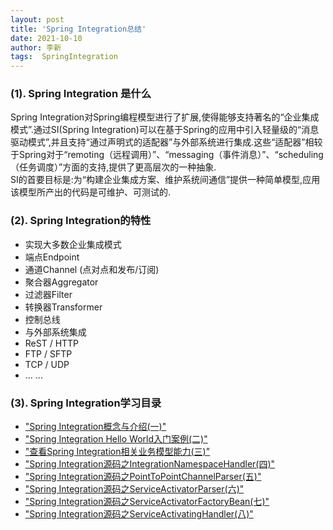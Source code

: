 ```yaml
---
layout: post
title: 'Spring Integration总结' 
date: 2021-10-10
author: 李新
tags:  SpringIntegration
---
```


### (1). Spring Integration 是什么
Spring Integration对Spring编程模型进行了扩展,使得能够支持著名的“企业集成模式”.通过SI(Spring Integration)可以在基于Spring的应用中引入轻量级的“消息驱动模式”,并且支持“通过声明式的适配器”与外部系统进行集成.这些“适配器”相较于Spring对于“remoting（远程调用）”、“messaging（事件消息）”、“scheduling（任务调度）”方面的支持,提供了更高层次的一种抽象.   
SI的首要目标是:为“构建企业集成方案、维护系统间通信”提供一种简单模型,应用该模型所产出的代码是可维护、可测试的.   

### (2). Spring Integration的特性
+ 实现大多数企业集成模式
+ 端点Endpoint
+ 通道Channel (点对点和发布/订阅)
+ 聚合器Aggregator
+ 过滤器Filter
+ 转换器Transformer
+ 控制总线
+ 与外部系统集成
+ ReST / HTTP
+ FTP / SFTP
+ TCP / UDP
+ ... ...

### (3). Spring Integration学习目录
+ ["Spring Integration概念与介绍(一)"](/2021/10/06/Spring-Integration-Introduce.html)          
+ ["Spring Integration Hello World入门案例(二)"](/2021/10/06/Spring-Integration-Hello-World.html)        
+ ["查看Spring Integration相关业务模型能力(三)"](/2021/10/09/Spring-Integration-Bussiness-Modeling.html)    
+ ["Spring Integration源码之IntegrationNamespaceHandler(四)"](/2021/10/06/Spring-Integration-IntegrationNamespaceHandler.html)   
+ ["Spring Integration源码之PointToPointChannelParser(五)"](/2021/10/09/Spring-Integration-PointToPointChannelParser.html)   
+ ["Spring Integration源码之ServiceActivatorParser(六)"](/2021/10/09/Spring-Integration-ServiceActivatorParser.html)   
+ ["Spring Integration源码之ServiceActivatorFactoryBean(七)"](/2021/10/09/Spring-Integration-ServiceActivatorFactoryBean.html)    
+ ["Spring Integration源码之ServiceActivatingHandler(八)"](/2021/10/09/Spring-Integration-ServiceActivatingHandler.html)    

